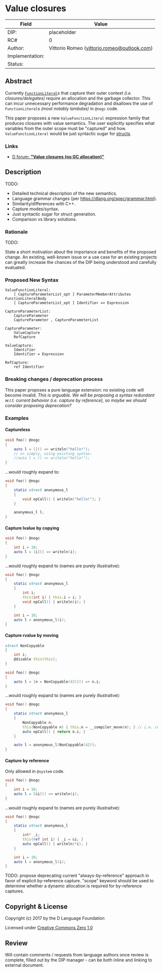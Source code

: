 # Value closures

| Field           | Value                                                           |
|-----------------|-----------------------------------------------------------------|
| DIP:            | placeholder                                                     |
| RC#             | 0                                                               |
| Author:         | Vittorio Romeo (vittorio.romeo@outlook.com)                     |
| Implementation: |                                                                 |
| Status:         |                                                                 |

## Abstract

Currently [`FunctionLiteral`](https://dlang.org/spec/expression.html#FunctionLiteral)s that capture their outer context *(i.e. closures/delegates)* require an allocation and the garbage collector. This can incur unnecessary performance degradation and disallows the use of `FunctionLiteral`s *(most notably lambdas)* in `@nogc` code.

This paper proposes a new `ValueFunctionLiteral` expression family that produces closures with value semantics. The user explicitly specifies what variables from the outer scope must be "captured" and how. `ValueFunctionLiteral` would be just syntactic sugar for [structs](https://dlang.org/spec/struct.html).

### Links

* [D forum: **"Value closures (no GC allocation)"**](https://forum.dlang.org/post/lrtwpeyifchntuzxccyt@forum.dlang.org)

## Description

TODO:

* Detailed technical description of the new semantics.
* Language grammar changes (per https://dlang.org/spec/grammar.html).
* Similarity/differences with C++.
* Capture modes/syntax.
* Just syntactic sugar for struct generation.
* Comparison vs library solutions.

### Rationale

TODO:

State a short motivation about the importance and benefits of the proposed
change.  An existing, well-known issue or a use case for an existing projects
can greatly increase the chances of the DIP being understood and carefully
evaluated.

### Proposed New Syntax

```
ValueFunctionLiteral:
    [ CaptureParameterList_opt ] ParameterMemberAttributes FunctionLiteralBody
    [ CaptureParameterList_opt ] Identifier => Expression

CaptureParameterList:
    CaptureParameter
    CaptureParameter , CaptureParameterList

CaptureParameter:
    ValueCapture
    RefCapture

ValueCapture:
    Identifier
    Identifier = Expression

RefCapture:
    ref Identifier
```

### Breaking changes / deprecation process

This paper proposes a pure language extension: no existing code will become invalid.
*This is arguable. We will be proposing a syntax redundant w.r.t. current behavior (i.e. capture by reference), so maybe we should consider proposing deprecation?*

### Examples

#### Captureless

```d
void foo() @nogc
{
    auto l = []() => writeln("hello!");
    // or simply, using existing syntax:
    //auto l = () => writeln("hello!");
}
```

...would roughly expand to:

```d
void foo() @nogc
{
    static struct anonymous_l
    {
        void opCall() { writeln("hello!"); }
    }

    anonymous_l l;
}
```

#### Capture lvalue by copying

```d
void foo() @nogc
{
    int i = 10;
    auto l = [i]() => writeln(i);
}
```

...would roughly expand to (names are purely illustraitve):

```d
void foo() @nogc
{
    static struct anonymous_l
    {
        int i;
        this(int i) { this.i = i; }
        void opCall() { writeln(i); }
    }

    int i = 10;
    auto l = anonymous_l(i);
}
```

#### Capture rvalue by moving

```d
struct NonCopyable
{
    int i;
    @disable this(this);
}

void foo() @nogc
{
    auto l = [n = NonCopyable(42)]() => n.i;
}
```

...would roughly expand to (names are purely illustraitve):

```d
void foo() @nogc
{
    static struct anonymous_l
    {
        NonCopyable n;
        this(NonCopyable n) { this.n = __compiler_move(n); } // i.e. compiler constructs n in-place
        auto opCall() { return n.i; }
    }

    auto l = anonymous_l(NonCopyable(42));
}
```

#### Capture by reference

Only allowed in `@system` code.

```d
void foo() @nogc
{
    int i = 10;
    auto l = [&i]() => writeln(i);
}
```

...would roughly expand to (names are purely illustraitve):

```d
void foo() @nogc
{
    static struct anonymous_l
    {
        int* _i;
        this(ref int i) { _i = &i; }
        auto opCall() { writeln(*i); }
    }

    int i = 10;
    auto l = anonymous_l(i);
}
```

TODO: propose deprecating current "always-by-reference" approach in favor of explicit by-reference capture. "scope" keyword should be used to determine whether a dynamic allocation is required for by-reference captures.

## Copyright & License

Copyright (c) 2017 by the D Language Foundation

Licensed under [Creative Commons Zero 1.0](https://creativecommons.org/publicdomain/zero/1.0/legalcode.txt)

## Review

Will contain comments / requests from language authors once review is complete,
filled out by the DIP manager - can be both inline and linking to external
document.
